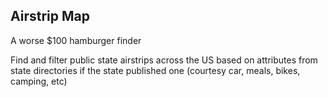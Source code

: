 ## Airstrip Map

A worse $100 hamburger finder

Find and filter public state airstrips across the US based on attributes from state directories if the state published one (courtesy car, meals, bikes, camping, etc)

